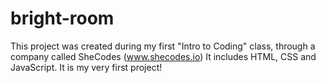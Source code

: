 # bright-room
This project was created during my first "Intro to Coding" class, through a company called SheCodes (www.shecodes.io)
It includes HTML, CSS and JavaScript. It is my very first project!
